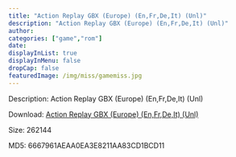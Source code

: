 ```yaml
---
title: "Action Replay GBX (Europe) (En,Fr,De,It) (Unl)"
description: "Action Replay GBX (Europe) (En,Fr,De,It) (Unl)"
author: 
categories: ["game","rom"]
date: 
displayInList: true
displayInMenu: false
dropCap: false
featuredImage: /img/miss/gamemiss.jpg
---
```


Description: Action Replay GBX (Europe) (En,Fr,De,It) (Unl)

Download: <a style="text-decoration:underline;" href="https://mega.nz/#!PSRwQArY!6gsxDz3VOM4rUMymAt8d3eLyqUnx1KXQ4GBzH0ZQ96k" target = "_blank" rel = "nofollow" > Action Replay GBX (Europe) (En,Fr,De,It) (Unl)</a>

Size: 262144

MD5: 6667961AEAA0EA3E8211AA83CD1BCD11

